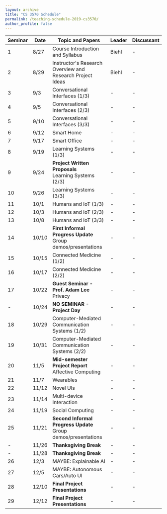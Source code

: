 ```yaml
---
layout: archive
title: "CS 3570 Schedule"
permalink: /teaching-schedule-2019-cs3570/
author_profile: false
---
```


| **Seminar** | **Date** | **Topic and Papers**  | **Leader** | **Discussant**
|---|---|---|---|---|
| 1 | 8/27 | Course Introduction and Syllabus | Biehl | - |
| 2 | 8/29 | Instructor's Research Overview and Research Project Ideas | Biehl | - |
| 3 | 9/3  | Conversational Interfaces (1/3) | -| -|
| 4 | 9/5  | Conversational Interfaces (2/3) | -| -|
| 5 | 9/10  | Conversational Interfaces (3/3) | -| -|
| 6 | 9/12  | Smart Home | -| -|
| 7 | 9/17  | Smart Office| -| -|
| 8 | 9/19  | Learning Systems (1/3) | -| -|
| 9 | 9/24  | **Project Written Proposals** </br> Learning Systems (2/3) | -| -|
| 10| 9/26  | Learning Systems (3/3) | -| -|
| 11| 10/1  | Humans and IoT (1/3) | -| -|
| 12| 10/3  | Humans and IoT (2/3) | -| -|
| 13| 10/8  | Humans and IoT (3/3) | -| -|
| 14| 10/10 | **First Informal Progress Update** </br> Group demos/presentations | -| -|
| 15| 10/15 | Connected Medicine (1/2) | -| -|
| 16| 10/17 | Connected Medicine (2/2) | -| -|
| 17| 10/22 | **Guest Seminar - Prof. Adam Lee** </br> Privacy | -| -|
| - | 10/24 | **NO SEMINAR - Project Day** | -| -|
| 18| 10/29 | Computer-Mediated Communication Systems (1/2) | -| -|
| 19| 10/31 | Computer-Mediated Communication Systems (2/2) | -| -|
| 20| 11/5  | **Mid-semester Project Report** </br> Affective Computing | -| -|
| 21| 11/7  | Wearables | -| -| 
| 22| 11/12 | Novel UIs | -| -|
| 23| 11/14 | Multi-device Interaction | -| -|
| 24| 11/19 | Social Computing | -| -|
| 25| 11/21 | **Second Informal Progress Update** </br> Group demos/presentations | -| -|
| - | 11/26 | **Thanksgiving Break** | -| -|
| - | 11/28 | **Thanksgiving Break** | -| -|
| 26| 12/3  | MAYBE: Explainable AI | -| -|
| 27| 12/5  | MAYBE: Autonomous Cars/Auto UI | -| -|
| 28| 12/10 | **Final Project Presentations** | -| -|
| 29| 12/12 | **Final Project Presentations** | -| -|